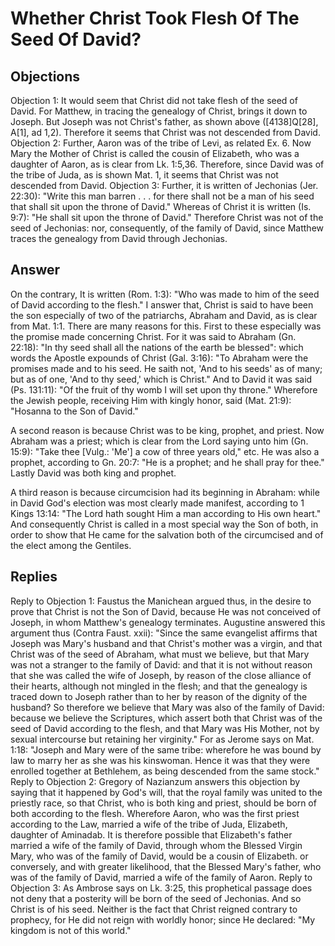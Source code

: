 # Whether Christ Took Flesh Of The Seed Of David?
## Objections
Objection 1: It would seem that Christ did not take flesh of the seed of David. For Matthew, in tracing the genealogy of Christ, brings it down to Joseph. But Joseph was not Christ's father, as shown above ([4138]Q[28], A[1], ad 1,2). Therefore it seems that Christ was not descended from David.
Objection 2: Further, Aaron was of the tribe of Levi, as related Ex. 6. Now Mary the Mother of Christ is called the cousin of Elizabeth, who was a daughter of Aaron, as is clear from Lk. 1:5,36. Therefore, since David was of the tribe of Juda, as is shown Mat. 1, it seems that Christ was not descended from David.
Objection 3: Further, it is written of Jechonias (Jer. 22:30): "Write this man barren . . . for there shall not be a man of his seed that shall sit upon the throne of David." Whereas of Christ it is written (Is. 9:7): "He shall sit upon the throne of David." Therefore Christ was not of the seed of Jechonias: nor, consequently, of the family of David, since Matthew traces the genealogy from David through Jechonias.
## Answer
On the contrary, It is written (Rom. 1:3): "Who was made to him of the seed of David according to the flesh."
I answer that, Christ is said to have been the son especially of two of the patriarchs, Abraham and David, as is clear from Mat. 1:1. There are many reasons for this. First to these especially was the promise made concerning Christ. For it was said to Abraham (Gn. 22:18): "In thy seed shall all the nations of the earth be blessed": which words the Apostle expounds of Christ (Gal. 3:16): "To Abraham were the promises made and to his seed. He saith not, 'And to his seeds' as of many; but as of one, 'And to thy seed,' which is Christ." And to David it was said (Ps. 131:11): "Of the fruit of thy womb I will set upon thy throne." Wherefore the Jewish people, receiving Him with kingly honor, said (Mat. 21:9): "Hosanna to the Son of David."

A second reason is because Christ was to be king, prophet, and priest. Now Abraham was a priest; which is clear from the Lord saying unto him (Gn. 15:9): "Take thee [Vulg.: 'Me'] a cow of three years old," etc. He was also a prophet, according to Gn. 20:7: "He is a prophet; and he shall pray for thee." Lastly David was both king and prophet.

A third reason is because circumcision had its beginning in Abraham: while in David God's election was most clearly made manifest, according to 1 Kings 13:14: "The Lord hath sought Him a man according to His own heart." And consequently Christ is called in a most special way the Son of both, in order to show that He came for the salvation both of the circumcised and of the elect among the Gentiles.
## Replies
Reply to Objection 1: Faustus the Manichean argued thus, in the desire to prove that Christ is not the Son of David, because He was not conceived of Joseph, in whom Matthew's genealogy terminates. Augustine answered this argument thus (Contra Faust. xxii): "Since the same evangelist affirms that Joseph was Mary's husband and that Christ's mother was a virgin, and that Christ was of the seed of Abraham, what must we believe, but that Mary was not a stranger to the family of David: and that it is not without reason that she was called the wife of Joseph, by reason of the close alliance of their hearts, although not mingled in the flesh; and that the genealogy is traced down to Joseph rather than to her by reason of the dignity of the husband? So therefore we believe that Mary was also of the family of David: because we believe the Scriptures, which assert both that Christ was of the seed of David according to the flesh, and that Mary was His Mother, not by sexual intercourse but retaining her virginity." For as Jerome says on Mat. 1:18: "Joseph and Mary were of the same tribe: wherefore he was bound by law to marry her as she was his kinswoman. Hence it was that they were enrolled together at Bethlehem, as being descended from the same stock."
Reply to Objection 2: Gregory of Nazianzum answers this objection by saying that it happened by God's will, that the royal family was united to the priestly race, so that Christ, who is both king and priest, should be born of both according to the flesh. Wherefore Aaron, who was the first priest according to the Law, married a wife of the tribe of Juda, Elizabeth, daughter of Aminadab. It is therefore possible that Elizabeth's father married a wife of the family of David, through whom the Blessed Virgin Mary, who was of the family of David, would be a cousin of Elizabeth. or conversely, and with greater likelihood, that the Blessed Mary's father, who was of the family of David, married a wife of the family of Aaron.
Reply to Objection 3: As Ambrose says on Lk. 3:25, this prophetical passage does not deny that a posterity will be born of the seed of Jechonias. And so Christ is of his seed. Neither is the fact that Christ reigned contrary to prophecy, for He did not reign with worldly honor; since He declared: "My kingdom is not of this world."